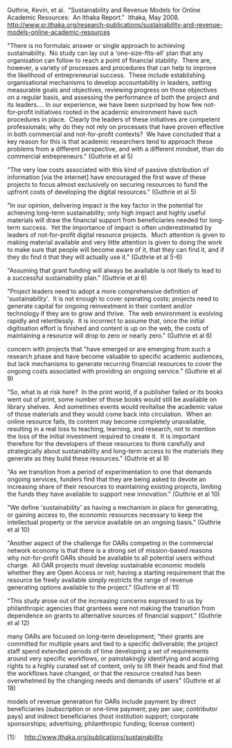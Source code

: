 Guthrie, Kevin, et al.  "Sustainability and Revenue Models for Online Academic Resources:  An Ithaka Report."  Ithaka, May 2008. <http://www.sr.ithaka.org/research-publications/sustainability-and-revenue-models-online-academic-resources>


"There is no formulaic answer or single approach to achieving sustainability.  No study can lay out a 'one-size-fits-all' plan that any organisation can follow to reach a point of financial stability.  There are, however, a variety of processes and procedures that can help to improve the likelihood of entrepreneurial success.  These include establishing organisational mechanisms to develop accountability in leaders, setting measurable goals and objectives, reviewing progress on those objectives on a regular basis, and assessing the performance of both the project and its leaders.... In our experience, we have been surprised by how few not-for-profit initiatives rooted in the academic environment have such procedures in place.  Clearly the leaders of these initiatives are competent professionals; why do they not rely on processes that have proven effective in both commercial and not-for-profit contexts?  We have concluded that a key reason for this is that academic researchers tend to approach these problems from a different perspective, and with a different mindset, than do commercial entrepreneurs." (Guthrie et al 5)

"The very low costs associated with this kind of passive distribution of information [via the internet] have encouraged the first wave of these projects to focus almost exclusively on securing resources to fund the upfront costs of developing the digital resources." (Guthrie et al 5)

"In our opinion, delivering impact is the key factor in the potential for achieving long-term sustainability; only high impact and highly useful materials will draw the financial support from beneficiaries needed for long-term success.  Yet the importance of impact is often underestimated by leaders of not-for-profit digital resource projects.  Much attention is given to making material available and very little attention is given to doing the work to make sure that people will become aware of it, that they can find it, and if they do find it that they will actually use it." (Guthrie et al 5-6)

"Assuming that grant funding will always be available is not likely to lead to a successful sustainability plan." (Guthrie et al 6)

"Project leaders need to adopt a more comprehensive definition of 'sustainability'.  It is not enough to cover operating costs; projects need to generate capital for ongoing reinvestment in their content and/or technology if they are to grow and thrive.  The web environment is evolving rapidly and relentlessly.  It is incorrect to assume that, once the initial digitisation effort is finished and content is up on the web, the costs of maintaining a resource will drop to zero or nearly zero." (Guthrie et al 6)

concern with projects that "have emerged or are emerging from such a research phase and have become valuable to specific academic audiences, but lack mechanisms to generate recurring financial resources to cover the ongoing costs associated with providing an ongoing service." (Guthrie et al 9)

"So, what is at risk here?  In the print world, if a publisher failed or its books went out of print, some number of those books would still be available on library shelves.  And sometimes events would revitalise the academic value of those materials and they would come back into circulation.  When an online resource fails, its content may become completely unavailable, resulting in a real loss to teaching, learning, and research, not to mention the loss of the initial investment required to create it.  It is important therefore for the developers of these resources to think carefully and strategically about sustainability and long-term access to the materials they generate as they build these resources." (Guthrie et al 9)

"As we transition from a period of experimentation to one that demands ongoing services, funders find that they are being asked to devote an increasing share of their resources to maintaining existing projects, limiting the funds they have available to support new innovation." (Guthrie et al 10)

"We define 'sustainability' as having a mechanism in place for generating, or gaining access to, the economic resources necessary to keep the intellectual property or the service available on an ongoing basis." (Guthrie et al 10)

"Another aspect of the challenge for OARs competing in the commercial network economy is that there is a strong set of mission-based reasons why not-for-profit OARs should be available to all potential users without charge.  All OAR projects must develop sustainable economic models whether they are Open Access or not; having a starting requirement that the resource be freely available simply restricts the range of revenue generating options available to the project." (Guthrie et al 11)

"This study arose out of the increasing concerns expressed to us by philanthropic agencies that grantees were not making the transition from dependence on grants to alternative sources of financial support." (Guthrie et al 12)

many OARs are focused on long-term development; "their grants are committed for multiple years and tied to a specific deliverable; the project staff spend extended periods of time developing a set of requirements around very specific workflows, or painstakingly identifying and acquiring rights to a highly curated set of content, only to lift their heads and find that the workflows have changed, or that the resource created has been overwhelmed by the changing needs and demands of users" (Guthrie et al 18)

models of revenue generation for OARs include payment by direct beneficiaries (subscription or one-time payment; pay per use; contributor pays) and indirect beneficiaries (host institution support; corporate sponsorships; advertising; philanthropic funding; license content)

[1]:     http://www.ithaka.org/publications/sustainability 
